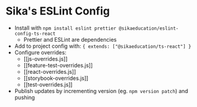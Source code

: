 # Sika's ESLint Config

* Install with `npm install eslint prettier @sikaeducation/eslint-config-ts-react`
	* Prettier and ESLint are dependencies
* Add to project config with: `{ extends: ["@sikaeducation/ts-react"] }`
* Configure overrides:
	* [[js-overrides.js]]
	* [[feature-test-overrides.js]]
	* [[react-overrides.js]]
	* [[storybook-overrides.js]]
	* [[test-overrides.js]]
* Publish updates by incrementing version (eg. `npm version patch`) and pushing

